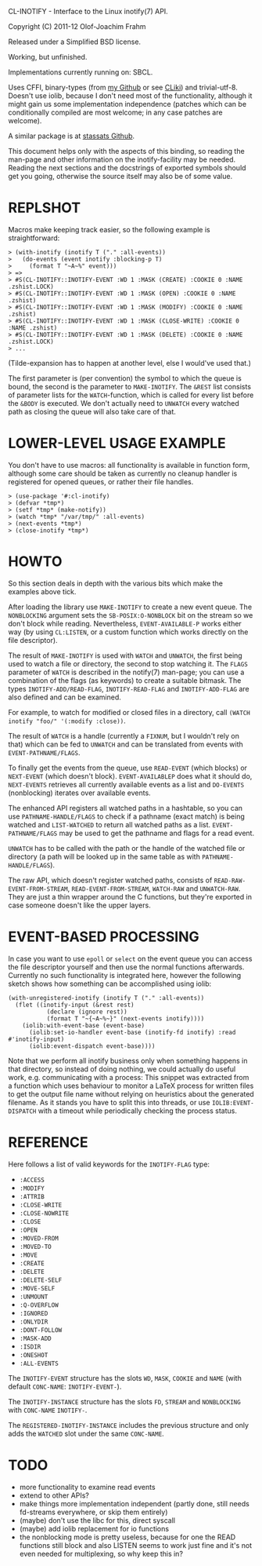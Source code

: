 CL-INOTIFY - Interface to the Linux inotify(7) API.

Copyright (C) 2011-12 Olof-Joachim Frahm

Released under a Simplified BSD license.

Working, but unfinished.

Implementations currently running on: SBCL.

Uses CFFI, binary-types (from [my Github][1] or see [CLiki][2]) and
trivial-utf-8.  Doesn't use iolib, because I don't need most of the
functionality, although it might gain us some implementation
independence (patches which can be conditionally compiled are most
welcome; in any case patches are welcome).

A similar package is at [stassats Github][3].

This document helps only with the aspects of this binding, so reading
the man-page and other information on the inotify-facility may be
needed.  Reading the next sections and the docstrings of exported
symbols should get you going, otherwise the source itself may also be of
some value.


# REPLSHOT

Macros make keeping track easier, so the following example is
straightforward:

    > (with-inotify (inotify T ("." :all-events))
    >   (do-events (event inotify :blocking-p T)
    >     (format T "~A~%" event)))
    > =>
    > #S(CL-INOTIFY::INOTIFY-EVENT :WD 1 :MASK (CREATE) :COOKIE 0 :NAME .zshist.LOCK)
    > #S(CL-INOTIFY::INOTIFY-EVENT :WD 1 :MASK (OPEN) :COOKIE 0 :NAME .zshist)
    > #S(CL-INOTIFY::INOTIFY-EVENT :WD 1 :MASK (MODIFY) :COOKIE 0 :NAME .zshist)
    > #S(CL-INOTIFY::INOTIFY-EVENT :WD 1 :MASK (CLOSE-WRITE) :COOKIE 0 :NAME .zshist)
    > #S(CL-INOTIFY::INOTIFY-EVENT :WD 1 :MASK (DELETE) :COOKIE 0 :NAME .zshist.LOCK)
    > ...

(Tilde-expansion has to happen at another level, else I would've used
that.)

The first parameter is (per convention) the symbol to which the queue is
bound, the second is the parameter to `MAKE-INOTIFY`.  The `&REST` list
consists of parameter lists for the `WATCH`-function, which is called
for every list before the `&BODY` is executed.  We don't actually need
to `UNWATCH` every watched path as closing the queue will also take care
of that.


# LOWER-LEVEL USAGE EXAMPLE

You don't have to use macros: all functionality is available in function
form, although some care should be taken as currently no cleanup handler
is registered for opened queues, or rather their file handles.

    > (use-package '#:cl-inotify)
    > (defvar *tmp*)
    > (setf *tmp* (make-notify))
    > (watch *tmp* "/var/tmp/" :all-events)
    > (next-events *tmp*)
    > (close-inotify *tmp*)


# HOWTO

So this section deals in depth with the various bits which make the
examples above tick.


After loading the library use `MAKE-INOTIFY` to create a new event
queue.  The `NONBLOCKING` argument sets the `SB-POSIX:O-NONBLOCK` bit on
the stream so we don't block while reading.  Nevertheless,
`EVENT-AVAILABLE-P` works either way (by using `CL:LISTEN`, or a custom
function which works directly on the file descriptor).

The result of `MAKE-INOTIFY` is used with `WATCH` and `UNWATCH`, the first
being used to watch a file or directory, the second to stop watching
it.  The `FLAGS` parameter of `WATCH` is described in the notify(7)
man-page; you can use a combination of the flags (as keywords) to create
a suitable bitmask.  The types `INOTIFY-ADD/READ-FLAG`,
`INOTIFY-READ-FLAG` and `INOTIFY-ADD-FLAG` are also defined and can be
examined.

For example, to watch for modified or closed files in a directory, call
`(WATCH inotify "foo/" '(:modify :close))`.

The result of `WATCH` is a handle (currently a `FIXNUM`, but I wouldn't
rely on that) which can be fed to `UNWATCH` and can be translated from
events with `EVENT-PATHNAME/FLAGS`.

To finally get the events from the queue, use `READ-EVENT` (which
blocks) or `NEXT-EVENT` (which doesn't block).  `EVENT-AVAILABLEP` does
what it should do, `NEXT-EVENTS` retrieves all currently available
events as a list and `DO-EVENTS` (nonblocking) iterates over available
events.

The enhanced API registers all watched paths in a hashtable, so you can
use `PATHNAME-HANDLE/FLAGS` to check if a pathname (exact match) is
being watched and `LIST-WATCHED` to return all watched paths as a list.
`EVENT-PATHNAME/FLAGS` may be used to get the pathname and flags for a
read event.

`UNWATCH` has to be called with the path or the handle of the watched
file or directory (a path will be looked up in the same table as with
`PATHNAME-HANDLE/FLAGS`). 


The raw API, which doesn't register watched paths, consists of
`READ-RAW-EVENT-FROM-STREAM`, `READ-EVENT-FROM-STREAM`, `WATCH-RAW` and
`UNWATCH-RAW`.  They are just a thin wrapper around the C functions, but
they're exported in case someone doesn't like the upper layers.


# EVENT-BASED PROCESSING

In case you want to use `epoll` or `select` on the event queue you can
access the file descriptor yourself and then use the normal functions
afterwards.  Currently no such functionality is integrated here, however
the following sketch shows how something can be accomplished using
iolib:

    (with-unregistered-inotify (inotify T ("." :all-events))
      (flet ((inotify-input (&rest rest)
               (declare (ignore rest))
               (format T "~{~A~%~}" (next-events inotify))))
        (iolib:with-event-base (event-base)
          (iolib:set-io-handler event-base (inotify-fd inotify) :read #'inotify-input)
          (iolib:event-dispatch event-base))))

Note that we perform all inotify business only when something happens in
that directory, so instead of doing nothing, we could actually do useful
work, e.g. communicating with a process:  This snippet was extracted
from a function which uses behaviour to monitor a LaTeX process for
written files to get the output file name without relying on heuristics
about the generated filename.  As it stands you have to split this into
threads, or use `IOLIB:EVENT-DISPATCH` with a timeout while periodically
checking the process status.


# REFERENCE

Here follows a list of valid keywords for the `INOTIFY-FLAG` type:

* `:ACCESS`
* `:MODIFY`
* `:ATTRIB`
* `:CLOSE-WRITE`
* `:CLOSE-NOWRITE`
* `:CLOSE`
* `:OPEN`
* `:MOVED-FROM`
* `:MOVED-TO`
* `:MOVE`
* `:CREATE`
* `:DELETE`
* `:DELETE-SELF`
* `:MOVE-SELF`
* `:UNMOUNT`
* `:Q-OVERFLOW`
* `:IGNORED`
* `:ONLYDIR`
* `:DONT-FOLLOW`
* `:MASK-ADD`
* `:ISDIR`
* `:ONESHOT`
* `:ALL-EVENTS`


The `INOTIFY-EVENT` structure has the slots `WD`, `MASK`, `COOKIE` and
`NAME` (with default `CONC-NAME`: `INOTIFY-EVENT-`).

The `INOTIFY-INSTANCE` structure has the slots `FD`, `STREAM` and
`NONBLOCKING` with `CONC-NAME` `INOTIFY-`.

The `REGISTERED-INOTIFY-INSTANCE` includes the previous structure and
only adds the `WATCHED` slot under the same `CONC-NAME`.


# TODO

- more functionality to examine read events
- extend to other APIs?
- make things more implementation independent (partly done, still needs
  fd-streams everywhere, or skip them entirely)
- (maybe) don't use the libc for this, direct syscall
- (maybe) add iolib replacement for io functions
- the nonblocking mode is pretty useless, because for one the READ
  functions still block and also LISTEN seems to work just fine and it's
  not even needed for multiplexing, so why keep this in?

[1]: https://github.com/Ferada/binary-types
[2]: http://www.cliki.net/Binary-types
[3]: https://github.com/stassats/inotify
